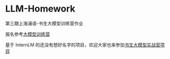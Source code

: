 # LLM-Homework
第三期上海浦语-书生大模型训练营作业

报名参考[大模型训练营](https://github.com/InternLM/Tutorial)

基于 InternLM 的还没有想好名字的项目，欢迎大家也来参加[书生大模型实战营项目](http://github.com/internLM/tutorial)
